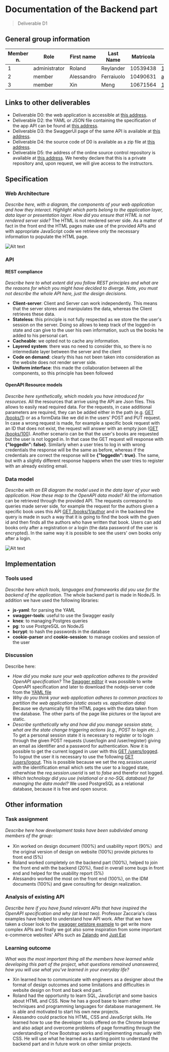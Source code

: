 # Documentation of the Backend part
> Deliverable D1
## General group information
| Member n. | Role | First name | Last Name | Matricola | Email address |
| --------- | ------------- | ---------- | --------- | --------- | --------------- | 
| 1 | administrator | Roland | Reylander | 10539438 | 10539438@polimi.it | 
| 2 | member | Alessandro | Ferraiuolo | 10490631 | alessandromarco.ferraiuolo@mail.polimi.it | 
| 3 | member | Xin | Meng | 10671564 | 10671564@polimi.it |
## Links to other deliverables
- Deliverable D0: the web application is accessible at [this address](https://hypermedia-app.herokuapp.com).
- Deliverable D2: the YAML or JSON file containing the specification of the app API can be found at [this address](https://hypermedia-app.herokuapp.com/backend/spec.yaml).
- Deliverable D3: the SwaggerUI page of the same API is available at [this address](https://hypermedia-app.herokuapp.com/backend/swaggerui).
- Deliverable D4: the source code of D0 is available as a zip file at [this address](https://hypermedia-app.herokuapp.com/backend/app.zip).
- Deliverable D5: the address of the online source control repository is available at [this address](https://github.com/rockplayer007/HypermediaProject.git). 
We hereby declare that this is a private repository and, upon request, we will give access to the instructors.
## Specification
### Web Architecture
*Describe here, with a diagram, the components of your web application and how they interact. Highlight which parts belong to the application layer, data layer or presentation layer. How did you ensure that HTML is not rendered server side?*
The HTML is not rendered server side. As a matter of fact in the front end the HTML pages make use of the provided APIs and with appropriate JavaScript code we retrieve only the necessary information to populate the HTML page.

![Alt text](web%20architecture.svg)
### API
#### REST compliance
*Describe here to what extent did you follow REST principles and what are the reasons for which you might have decided to diverge. Note, you must not describe the whole API here, just the design decisions.*
- **Client-server**: Client and Server can work independently. This means that the server stores and manipulates the data, whereas the Client retrieves these data. 
- **Stateless**: this principle is not fully respected as we store the the user's session on the server. Doing so allows to keep track of the logged-in state and can give to the user his own information, such us the books he added to his personal cart.
- **Cacheable**: we opted not to cache any information.
- **Layered system**: there was no need to consider this, so there is no intermediate layer between the server and the client
- **Code on demand**: clearly this has not been taken into consideration as the website does not render server side.
- **Uniform interface**: this made the collaboration between all the components, so this principle has been followed
#### OpenAPI Resource models
*Describe here synthetically, which models you have introduced for resources.*
All the resources that arrive using the API are Json files. This allows to easily read required data. For the requests, in case additional parameters are required, they can be added either in the path (e.g. [GET /books/1](http://hypermedia-app.herokuapp.com/v2/books/1)) or as a formData like we did in the users' POST and PUT request.
In case a wrong request is made, for example a specific book request with an ID that does not exist, the request will answer with an empty json ([GET /books/100](http://hypermedia-app.herokuapp.com/v2/books/100)).
Another scenario can be that the user's books are requested but the user is not logged in. In that case the GET request will response with **{"loggedIn": false}**.
Similarly when a user tries to log in with wrong credentials the response will be the same as before, whereas if the credentials are correct the response will be **{"loggedIn": true}**. The same, but with a slightly different response happens when the user tries to register with an already existing email.
### Data model
*Describe with an ER diagram the model used in the data layer of your web application. How these map to the OpenAPI data model?*
All the information can be retrieved through the provided API. The requests correspond to queries made server side, for example the request for the authors given a specific book uses this API [GET /books/1/author](https://hypermedia-app.herokuapp.com/v2/books/1/author) and in the backend the query is made in such a way that it is going to find the book with the given id and then finds all the authors who have written that book.
Users can add books only after a registration or a login (the data password of the user is encrypted). In the same way it is possible to see the users' own books only after a login.

![Alt text](er_diagram.svg)
## Implementation
### Tools used
*Describe here which tools, languages and frameworks did you use for the backend of the application.*
The whole backend part is made in NodeJS. In addition we have used the following libraries:
- **js-yaml**: for parsing the YAML
- **swagger-tools**: useful to use the Swagger easily
- **knex**: to managing Postgres queries
- **pg**: to use PostgreSQL on NodeJS
- **bcrypt**: to hash the passwords in the database
- **cookie-parser** and **cookie-session**: to manage cookies and session of the user
### Discussion
Describe here:
- *How did you make sure your web application adheres to the provided OpenAPI specification?*
The [Swagger editor](https://editor.swagger.io/) it was possible to write OpenAPI specification and later to download the nodejs-server code from the [YAML file](https://hypermedia-app.herokuapp.com/backend/spec.yaml)
- *Why do you think your web application adheres to common practices to partition the web application (static assets vs. application data)*
Because we dynamically fill the HTML pages with the data taken from the database. The other parts of the page like pictures or the layout are static.
- *Describe synthetically why and how did you manage session state, what are the state change triggering actions (e.g., POST to login etc..).*
To get a personal session state it is necessary to register or to login through the given POST requests (/user/login and /user/register) giving an email as identifier and a password for authentication. Now it is possible to get the current logged in user with this [GET /users/logged](https://hypermedia-app.herokuapp.com/v2/users/logged). To logout the user it is necessary to use the following [GET /users/logout](https://hypermedia-app.herokuapp.com/v2/users/logout).
This is possible because we set the *req.session.userid* with the identification email which sets the user to a logged state, otherwhise the *req.session.userid* is set to *false* and therefor not logged.
- *Which technology did you use (relational or a no-SQL database) for managing the data model?*
We used PostgreSQL as a relational database, because it is free and open source.

## Other information
### Task assignment
*Describe here how development tasks have been subdivided among members of the group:*
- Xin worked on design document (100%) and usability report (90%）and the original version of design on website (100%) provide pictures to front end (5%)
- Roland worked completely on the backend part (100%), helped to join the front end with the backend (20%), fixed in overall some bugs in front end and helped for the usability report (5%)
- Alessandro worked the most on the front end (100%), on the IDM documents (100%) and gave consulting for design realization.
### Analysis of existing API
*Describe here if you have found relevant APIs that have inspired the OpenAPI specification and why (at least two).*
Professor Zaccaria's class examples have helped to understand how API work. After that we have taken a closer look to the [swagger petstore example](https://petstore.swagger.io) to get write more complex APIs and finally we got also some inspiration from some important e-commerce websites' APIs such as [Zalando](https://any-api.com/zalando_com/zalando_com/docs/API_Description) and [Just Eat](https://any-api.com/je_apis_com/je_apis_com/docs/application)
### Learning outcome
*What was the most important thing all the members have learned while developing this part of the project, what questions remained unanswered, how you will use what you've learned in your everyday life?*
- Xin learned how to communicate with engineers as a designer about the format of design outcomes and some limitations and difficulties in website design on front and back end part.
- Roland had the opportunity to learn SQL, JavaScript and some basics about HTML and CSS. Now he has a good base to learn other techniques and programming languages for database management. He is able and motivated to start his own new projects.
- Alessandro could practice his HTML, CSS and JavaScript skills. He learned how to use the developer tools offered on the Chrome browser and also adapt and overcome problems of page formatting through the understanding of how Bootstrap works and implementing manually with CSS. He will use what he learned as a starting point to understand the backend part and in future work on other similar projects.